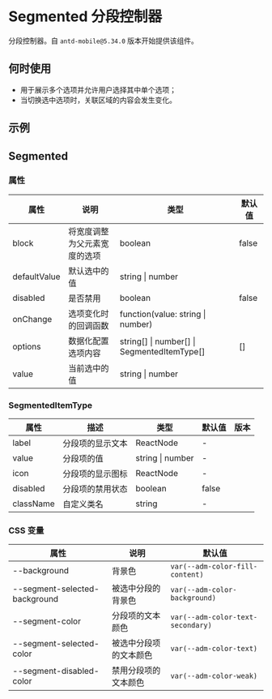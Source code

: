 # Segmented 分段控制器

分段控制器。自 `antd-mobile@5.34.0` 版本开始提供该组件。

## 何时使用

- 用于展示多个选项并允许用户选择其中单个选项；
- 当切换选中选项时，关联区域的内容会发生变化。

## 示例

<code src="./demos/demo1.tsx"></code>

## Segmented

### 属性

| 属性 | 说明 | 类型 | 默认值 |
| --- | --- | --- | --- |
| block | 将宽度调整为父元素宽度的选项 | boolean | false |
| defaultValue | 默认选中的值 | string \| number |  |
| disabled | 是否禁用 | boolean | false |
| onChange | 选项变化时的回调函数 | function(value: string \| number) |  |
| options | 数据化配置选项内容 | string\[] \| number\[] \| SegmentedItemType\[] | [] |
| value | 当前选中的值 | string \| number |  |

### SegmentedItemType

| 属性      | 描述             | 类型             | 默认值 | 版本 |
| --------- | ---------------- | ---------------- | ------ | ---- |
| label     | 分段项的显示文本 | ReactNode        | -      |      |
| value     | 分段项的值       | string \| number | -      |      |
| icon      | 分段项的显示图标 | ReactNode        | -      |      |
| disabled  | 分段项的禁用状态 | boolean          | false  |      |
| className | 自定义类名       | string           | -      |      |

### CSS 变量

| 属性 | 说明 | 默认值 |
| --- | --- | --- |
| --background | 背景色 | `var(--adm-color-fill-content)` |
| --segment-selected-background | 被选中分段的背景色 | `var(--adm-color-background)` |
| --segment-color | 分段项的文本颜色 | `var(--adm-color-text-secondary)` |
| --segment-selected-color | 被选中分段项的文本颜色 | `var(--adm-color-text)` |
| --segment-disabled-color | 禁用分段项的文本颜色 | `var(--adm-color-weak)` |
